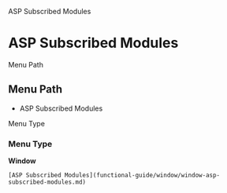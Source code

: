 
ASP Subscribed Modules
# ASP Subscribed Modules



Menu Path
## Menu Path



- ASP Subscribed Modules

Menu Type
### Menu Type

**Window**


```
[ASP Subscribed Modules](functional-guide/window/window-asp-subscribed-modules.md)
```